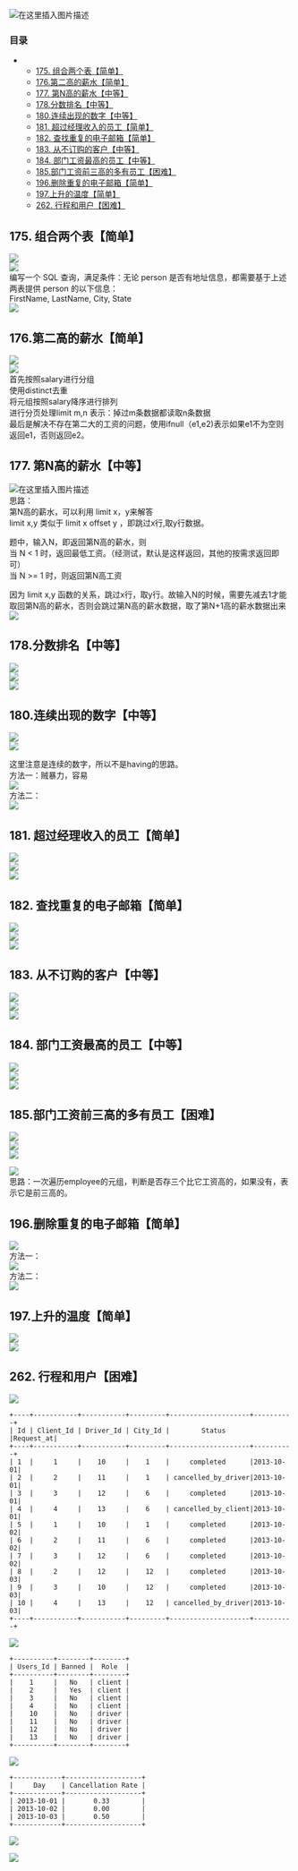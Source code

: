 ![在这里插入图片描述](res/LeetCode/watermark,type_ZmFuZ3poZW5naGVpdGk,shadow_10,text_aHR0cHM6Ly9ibG9nLmNzZG4ubmV0L3pqMjAxNjUxNDk=,size_16,color_FFFFFF,t_70.png)  

### 目录

-   -   [175\. 组合两个表【简单】](https://blog.csdn.net/zj20165149/article/details/104144893#175__3)
    -   [176.第二高的薪水【简单】](https://blog.csdn.net/zj20165149/article/details/104144893#176_14)
    -   [177\. 第N高的薪水【中等】](https://blog.csdn.net/zj20165149/article/details/104144893#177_N_27)
    -   [178.分数排名【中等】](https://blog.csdn.net/zj20165149/article/details/104144893#178_43)
    -   [180.连续出现的数字【中等】](https://blog.csdn.net/zj20165149/article/details/104144893#180_52)
    -   [181\. 超过经理收入的员工【简单】](https://blog.csdn.net/zj20165149/article/details/104144893#181__67)
    -   [182\. 查找重复的电子邮箱【简单】](https://blog.csdn.net/zj20165149/article/details/104144893#182__76)
    -   [183\. 从不订购的客户【中等】](https://blog.csdn.net/zj20165149/article/details/104144893#183__85)
    -   [184\. 部门工资最高的员工【中等】](https://blog.csdn.net/zj20165149/article/details/104144893#184__94)
    -   [185.部门工资前三高的多有员工【困难】](https://blog.csdn.net/zj20165149/article/details/104144893#185_103)
    -   [196.删除重复的电子邮箱【简单】](https://blog.csdn.net/zj20165149/article/details/104144893#196_116)
    -   [197.上升的温度【简单】](https://blog.csdn.net/zj20165149/article/details/104144893#197_127)
    -   [262\. 行程和用户【困难】](https://blog.csdn.net/zj20165149/article/details/104144893#262__134)

## 175\. 组合两个表【简单】

![](res/LeetCode/watermark,type_ZmFuZ3poZW5naGVpdGk,shadow_10,text_aHR0cHM6Ly9ibG9nLmNzZG4ubmV0L3pqMjAxNjUxNDk=,size_16,color_FFFFFF,t_70-1652796606503127.png)  
![](res/LeetCode/watermark,type_ZmFuZ3poZW5naGVpdGk,shadow_10,text_aHR0cHM6Ly9ibG9nLmNzZG4ubmV0L3pqMjAxNjUxNDk=,size_16,color_FFFFFF,t_70-1652796606503128.png)  
编写一个 SQL 查询，满足条件：无论 person 是否有地址信息，都需要基于上述两表提供 person 的以下信息：  
FirstName, LastName, City, State  
![](res/LeetCode/20200202145604801.png)

## 176.第二高的薪水【简单】

![](res/LeetCode/watermark,type_ZmFuZ3poZW5naGVpdGk,shadow_10,text_aHR0cHM6Ly9ibG9nLmNzZG4ubmV0L3pqMjAxNjUxNDk=,size_16,color_FFFFFF,t_70-1652796606503129.png)  
![](res/LeetCode/2020020215050496.png)  
首先按照salary进行分组  
使用distinct去重  
将元组按照salary降序进行排列  
进行分页处理limit m,n 表示：掉过m条数据都读取n条数据  
最后是解决不存在第二大的工资的问题，使用ifnull（e1,e2)表示如果e1不为空则返回e1，否则返回e2。

## 177\. 第N高的薪水【中等】

![在这里插入图片描述](res/LeetCode/watermark,type_ZmFuZ3poZW5naGVpdGk,shadow_10,text_aHR0cHM6Ly9ibG9nLmNzZG4ubmV0L3pqMjAxNjUxNDk=,size_16,color_FFFFFF,t_70-1652796606503130.png)  
思路：  
第N高的薪水，可以利用 limit x，y来解答  
limit x,y 类似于 limit x offset y ，即跳过x行,取y行数据。

题中，输入N，即返回第N高的薪水，则  
当 N < 1 时，返回最低工资。（经测试，默认是这样返回，其他的按需求返回即可）  
当 N >= 1 时，则返回第N高工资

因为 limit x,y 函数的关系，跳过x行，取y行。故输入N的时候，需要先减去1才能取回第N高的薪水，否则会跳过第N高的薪水数据，取了第N+1高的薪水数据出来  
![](res/LeetCode/watermark,type_ZmFuZ3poZW5naGVpdGk,shadow_10,text_aHR0cHM6Ly9ibG9nLmNzZG4ubmV0L3pqMjAxNjUxNDk=,size_16,color_FFFFFF,t_70-1652796606503131.png)

## 178.分数排名【中等】

![](res/LeetCode/watermark,type_ZmFuZ3poZW5naGVpdGk,shadow_10,text_aHR0cHM6Ly9ibG9nLmNzZG4ubmV0L3pqMjAxNjUxNDk=,size_16,color_FFFFFF,t_70-1652796606503132.png)  
![](res/LeetCode/watermark,type_ZmFuZ3poZW5naGVpdGk,shadow_10,text_aHR0cHM6Ly9ibG9nLmNzZG4ubmV0L3pqMjAxNjUxNDk=,size_16,color_FFFFFF,t_70-1652796606504133.png)  
![](res/LeetCode/watermark,type_ZmFuZ3poZW5naGVpdGk,shadow_10,text_aHR0cHM6Ly9ibG9nLmNzZG4ubmV0L3pqMjAxNjUxNDk=,size_16,color_FFFFFF,t_70-1652796606504134.png)

## 180.连续出现的数字【中等】

![](res/LeetCode/watermark,type_ZmFuZ3poZW5naGVpdGk,shadow_10,text_aHR0cHM6Ly9ibG9nLmNzZG4ubmV0L3pqMjAxNjUxNDk=,size_16,color_FFFFFF,t_70-1652796606504135.png)  
![](res/LeetCode/watermark,type_ZmFuZ3poZW5naGVpdGk,shadow_10,text_aHR0cHM6Ly9ibG9nLmNzZG4ubmV0L3pqMjAxNjUxNDk=,size_16,color_FFFFFF,t_70-1652796606504136.png)

这里注意是连续的数字，所以不是having的思路。  
方法一：贼暴力，容易  
![](res/LeetCode/20200202155007139.png)  
方法二：  
![](res/LeetCode/watermark,type_ZmFuZ3poZW5naGVpdGk,shadow_10,text_aHR0cHM6Ly9ibG9nLmNzZG4ubmV0L3pqMjAxNjUxNDk=,size_16,color_FFFFFF,t_70-1652796606504137.png)

## 181\. 超过经理收入的员工【简单】

![](res/LeetCode/watermark,type_ZmFuZ3poZW5naGVpdGk,shadow_10,text_aHR0cHM6Ly9ibG9nLmNzZG4ubmV0L3pqMjAxNjUxNDk=,size_16,color_FFFFFF,t_70-1652796606504138.png)  
![](res/LeetCode/watermark,type_ZmFuZ3poZW5naGVpdGk,shadow_10,text_aHR0cHM6Ly9ibG9nLmNzZG4ubmV0L3pqMjAxNjUxNDk=,size_16,color_FFFFFF,t_70-1652796606504139.png)  
![](res/LeetCode/20200202160511485.png)

## 182\. 查找重复的电子邮箱【简单】

![](res/LeetCode/watermark,type_ZmFuZ3poZW5naGVpdGk,shadow_10,text_aHR0cHM6Ly9ibG9nLmNzZG4ubmV0L3pqMjAxNjUxNDk=,size_16,color_FFFFFF,t_70-1652796606505140.png)  
![](res/LeetCode/watermark,type_ZmFuZ3poZW5naGVpdGk,shadow_10,text_aHR0cHM6Ly9ibG9nLmNzZG4ubmV0L3pqMjAxNjUxNDk=,size_16,color_FFFFFF,t_70-1652796606505141.png)  
![](res/LeetCode/20200202160730170.png)

## 183\. 从不订购的客户【中等】

![](res/LeetCode/watermark,type_ZmFuZ3poZW5naGVpdGk,shadow_10,text_aHR0cHM6Ly9ibG9nLmNzZG4ubmV0L3pqMjAxNjUxNDk=,size_16,color_FFFFFF,t_70-1652796606505142.png)  
![](res/LeetCode/watermark,type_ZmFuZ3poZW5naGVpdGk,shadow_10,text_aHR0cHM6Ly9ibG9nLmNzZG4ubmV0L3pqMjAxNjUxNDk=,size_16,color_FFFFFF,t_70-1652796606505143.png)  
![](res/LeetCode/20200202161048949.png)

## 184\. 部门工资最高的员工【中等】

![](res/LeetCode/watermark,type_ZmFuZ3poZW5naGVpdGk,shadow_10,text_aHR0cHM6Ly9ibG9nLmNzZG4ubmV0L3pqMjAxNjUxNDk=,size_16,color_FFFFFF,t_70-1652796606505144.png)  
![](res/LeetCode/watermark,type_ZmFuZ3poZW5naGVpdGk,shadow_10,text_aHR0cHM6Ly9ibG9nLmNzZG4ubmV0L3pqMjAxNjUxNDk=,size_16,color_FFFFFF,t_70-1652796606505145.png)  
![](res/LeetCode/20200202162903893.png)

## 185.部门工资前三高的多有员工【困难】

![](res/LeetCode/watermark,type_ZmFuZ3poZW5naGVpdGk,shadow_10,text_aHR0cHM6Ly9ibG9nLmNzZG4ubmV0L3pqMjAxNjUxNDk=,size_16,color_FFFFFF,t_70-1652796606506146.png)  
![](res/LeetCode/watermark,type_ZmFuZ3poZW5naGVpdGk,shadow_10,text_aHR0cHM6Ly9ibG9nLmNzZG4ubmV0L3pqMjAxNjUxNDk=,size_16,color_FFFFFF,t_70-1652796606506147.png)  
![](res/LeetCode/watermark,type_ZmFuZ3poZW5naGVpdGk,shadow_10,text_aHR0cHM6Ly9ibG9nLmNzZG4ubmV0L3pqMjAxNjUxNDk=,size_16,color_FFFFFF,t_70-1652796606506148.png)

![](res/LeetCode/watermark,type_ZmFuZ3poZW5naGVpdGk,shadow_10,text_aHR0cHM6Ly9ibG9nLmNzZG4ubmV0L3pqMjAxNjUxNDk=,size_16,color_FFFFFF,t_70-1652796606506149.png)  
思路：一次遍历employee的元组，判断是否存三个比它工资高的，如果没有，表示它是前三高的。

## 196.删除重复的电子邮箱【简单】

![](res/LeetCode/watermark,type_ZmFuZ3poZW5naGVpdGk,shadow_10,text_aHR0cHM6Ly9ibG9nLmNzZG4ubmV0L3pqMjAxNjUxNDk=,size_16,color_FFFFFF,t_70-1652796606506150.png)  
方法一：  
![](res/LeetCode/20200202221209418.png)  
方法二：  
![](res/LeetCode/watermark,type_ZmFuZ3poZW5naGVpdGk,shadow_10,text_aHR0cHM6Ly9ibG9nLmNzZG4ubmV0L3pqMjAxNjUxNDk=,size_16,color_FFFFFF,t_70-1652796606506151.png)

## 197.上升的温度【简单】

![](res/LeetCode/watermark,type_ZmFuZ3poZW5naGVpdGk,shadow_10,text_aHR0cHM6Ly9ibG9nLmNzZG4ubmV0L3pqMjAxNjUxNDk=,size_16,color_FFFFFF,t_70-1652796606506152.png)  
![](res/LeetCode/watermark,type_ZmFuZ3poZW5naGVpdGk,shadow_10,text_aHR0cHM6Ly9ibG9nLmNzZG4ubmV0L3pqMjAxNjUxNDk=,size_16,color_FFFFFF,t_70-1652796606507153.png)

## 262\. 行程和用户【困难】

![](res/LeetCode/20200202223035377.png)

```
+----+-----------+-----------+---------+--------------------+----------+
| Id | Client_Id | Driver_Id | City_Id |        Status      |Request_at|
+----+-----------+-----------+---------+--------------------+----------+
| 1  |     1     |    10     |    1    |     completed      |2013-10-01|
| 2  |     2     |    11     |    1    | cancelled_by_driver|2013-10-01|
| 3  |     3     |    12     |    6    |     completed      |2013-10-01|
| 4  |     4     |    13     |    6    | cancelled_by_client|2013-10-01|
| 5  |     1     |    10     |    1    |     completed      |2013-10-02|
| 6  |     2     |    11     |    6    |     completed      |2013-10-02|
| 7  |     3     |    12     |    6    |     completed      |2013-10-02|
| 8  |     2     |    12     |    12   |     completed      |2013-10-03|
| 9  |     3     |    10     |    12   |     completed      |2013-10-03| 
| 10 |     4     |    13     |    12   | cancelled_by_driver|2013-10-03|
+----+-----------+-----------+---------+--------------------+----------+

```

![](res/LeetCode/20200202223125330.png)

```
+----------+--------+--------+
| Users_Id | Banned |  Role  |
+----------+--------+--------+
|    1     |   No   | client |
|    2     |   Yes  | client |
|    3     |   No   | client |
|    4     |   No   | client |
|    10    |   No   | driver |
|    11    |   No   | driver |
|    12    |   No   | driver |
|    13    |   No   | driver |
+----------+--------+--------+

```

![](res/LeetCode/20200202223158881.png)

```
+------------+-------------------+
|     Day    | Cancellation Rate |
+------------+-------------------+
| 2013-10-01 |       0.33        |
| 2013-10-02 |       0.00        |
| 2013-10-03 |       0.50        |
+------------+-------------------+

```

![](res/LeetCode/watermark,type_ZmFuZ3poZW5naGVpdGk,shadow_10,text_aHR0cHM6Ly9ibG9nLmNzZG4ubmV0L3pqMjAxNjUxNDk=,size_16,color_FFFFFF,t_70-1652796606507154.png)

![](res/LeetCode/watermark,type_ZmFuZ3poZW5naGVpdGk,shadow_10,text_aHR0cHM6Ly9ibG9nLmNzZG4ubmV0L3pqMjAxNjUxNDk=,size_16,color_FFFFFF,t_70-1652796606507155.png)